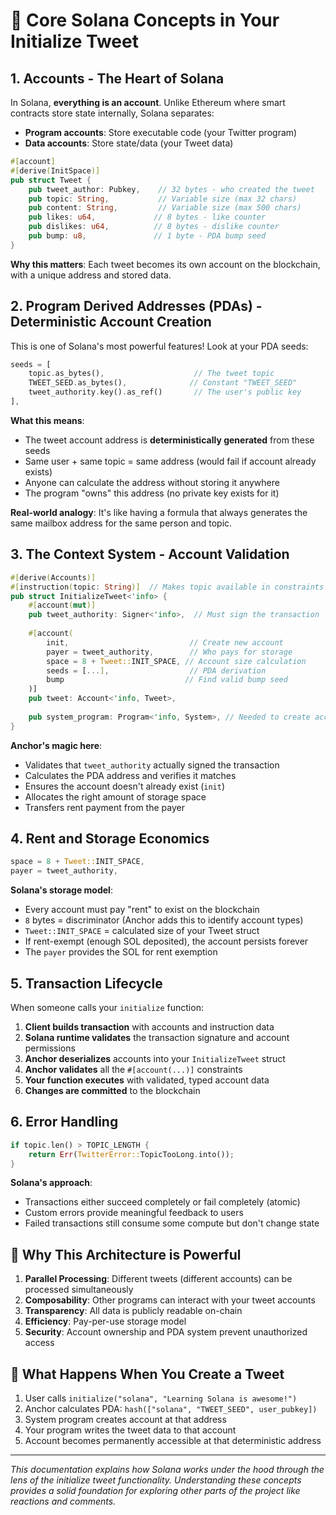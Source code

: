 # 🌟 Core Solana Concepts in Your Initialize Tweet

## 1. Accounts - The Heart of Solana

In Solana, **everything is an account**. Unlike Ethereum where smart contracts store state internally, Solana separates:

- **Program accounts**: Store executable code (your Twitter program)
- **Data accounts**: Store state/data (your Tweet data)

```rust
#[account]
#[derive(InitSpace)]
pub struct Tweet {
    pub tweet_author: Pubkey,    // 32 bytes - who created the tweet
    pub topic: String,           // Variable size (max 32 chars)
    pub content: String,         // Variable size (max 500 chars) 
    pub likes: u64,             // 8 bytes - like counter
    pub dislikes: u64,          // 8 bytes - dislike counter
    pub bump: u8,               // 1 byte - PDA bump seed
}
```

**Why this matters**: Each tweet becomes its own account on the blockchain, with a unique address and stored data.

## 2. Program Derived Addresses (PDAs) - Deterministic Account Creation

This is one of Solana's most powerful features! Look at your PDA seeds:

```rust
seeds = [
    topic.as_bytes(),                    // The tweet topic
    TWEET_SEED.as_bytes(),              // Constant "TWEET_SEED"  
    tweet_authority.key().as_ref()       // The user's public key
],
```

**What this means**:
- The tweet account address is **deterministically generated** from these seeds
- Same user + same topic = same address (would fail if account already exists)
- Anyone can calculate the address without storing it anywhere
- The program "owns" this address (no private key exists for it)

**Real-world analogy**: It's like having a formula that always generates the same mailbox address for the same person and topic.

## 3. The Context System - Account Validation

```rust
#[derive(Accounts)]
#[instruction(topic: String)]  // Makes topic available in constraints
pub struct InitializeTweet<'info> {
    #[account(mut)]
    pub tweet_authority: Signer<'info>,  // Must sign the transaction
    
    #[account(
        init,                           // Create new account
        payer = tweet_authority,        // Who pays for storage
        space = 8 + Tweet::INIT_SPACE, // Account size calculation
        seeds = [...],                  // PDA derivation
        bump                           // Find valid bump seed
    )]
    pub tweet: Account<'info, Tweet>,
    
    pub system_program: Program<'info, System>, // Needed to create accounts
}
```

**Anchor's magic here**:
- Validates that `tweet_authority` actually signed the transaction
- Calculates the PDA address and verifies it matches
- Ensures the account doesn't already exist (`init`)
- Allocates the right amount of storage space
- Transfers rent payment from the payer

## 4. Rent and Storage Economics

```rust
space = 8 + Tweet::INIT_SPACE,
payer = tweet_authority,
```

**Solana's storage model**:
- Every account must pay "rent" to exist on the blockchain
- `8` bytes = discriminator (Anchor adds this to identify account types)
- `Tweet::INIT_SPACE` = calculated size of your Tweet struct
- If rent-exempt (enough SOL deposited), the account persists forever
- The `payer` provides the SOL for rent exemption

## 5. Transaction Lifecycle

When someone calls your `initialize` function:

1. **Client builds transaction** with accounts and instruction data
2. **Solana runtime validates** the transaction signature and account permissions
3. **Anchor deserializes** accounts into your `InitializeTweet` struct
4. **Anchor validates** all the `#[account(...)]` constraints
5. **Your function executes** with validated, typed account data
6. **Changes are committed** to the blockchain

## 6. Error Handling

```rust
if topic.len() > TOPIC_LENGTH {
    return Err(TwitterError::TopicTooLong.into());
}
```

**Solana's approach**:
- Transactions either succeed completely or fail completely (atomic)
- Custom errors provide meaningful feedback to users
- Failed transactions still consume some compute but don't change state

## 🔧 Why This Architecture is Powerful

1. **Parallel Processing**: Different tweets (different accounts) can be processed simultaneously
2. **Composability**: Other programs can interact with your tweet accounts
3. **Transparency**: All data is publicly readable on-chain
4. **Efficiency**: Pay-per-use storage model
5. **Security**: Account ownership and PDA system prevent unauthorized access

## 🚀 What Happens When You Create a Tweet

1. User calls `initialize("solana", "Learning Solana is awesome!")`
2. Anchor calculates PDA: `hash(["solana", "TWEET_SEED", user_pubkey])`
3. System program creates account at that address
4. Your program writes the tweet data to that account
5. Account becomes permanently accessible at that deterministic address

---

*This documentation explains how Solana works under the hood through the lens of the initialize tweet functionality. Understanding these concepts provides a solid foundation for exploring other parts of the project like reactions and comments.*